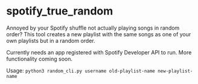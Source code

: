 # spotify_true_random

Annoyed by your Spotify shuffle not actually playing songs in random order? This tool creates a new playlist with the same songs as one of your own playlists but in a random order.

Currently needs an app registered with Spotify Developer API to run. More functionality coming soon.

Usage:
`python3 random_cli.py username old-playlist-name new-playlist-name`
